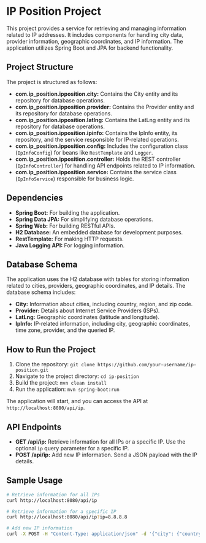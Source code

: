 # IP Position Project

This project provides a service for retrieving and managing information related to IP addresses. It includes components for handling city data, provider information, geographic coordinates, and IP information. The application utilizes Spring Boot and JPA for backend functionality.

## Project Structure

The project is structured as follows:

- **com.ip_position.ipposition.city:** Contains the City entity and its repository for database operations.
- **com.ip_position.ipposition.provider:** Contains the Provider entity and its repository for database operations.
- **com.ip_position.ipposition.latlng:** Contains the LatLng entity and its repository for database operations.
- **com.ip_position.ipposition.ipinfo:** Contains the IpInfo entity, its repository, and the service responsible for IP-related operations.
- **com.ip_position.ipposition.config:** Includes the configuration class (`IpInfoConfig`) for beans like `RestTemplate` and `Logger`.
- **com.ip_position.ipposition.controller:** Holds the REST controller (`IpInfoController`) for handling API endpoints related to IP information.
- **com.ip_position.ipposition.service:** Contains the service class (`IpInfoService`) responsible for business logic.

## Dependencies

- **Spring Boot:** For building the application.
- **Spring Data JPA:** For simplifying database operations.
- **Spring Web:** For building RESTful APIs.
- **H2 Database:** An embedded database for development purposes.
- **RestTemplate:** For making HTTP requests.
- **Java Logging API:** For logging information.

## Database Schema

The application uses the H2 database with tables for storing information related to cities, providers, geographic coordinates, and IP details. The database schema includes:

- **City:** Information about cities, including country, region, and zip code.
- **Provider:** Details about Internet Service Providers (ISPs).
- **LatLng:** Geographic coordinates (latitude and longitude).
- **IpInfo:** IP-related information, including city, geographic coordinates, time zone, provider, and the queried IP.

## How to Run the Project

1. Clone the repository: `git clone https://github.com/your-username/ip-position.git`
2. Navigate to the project directory: `cd ip-position`
3. Build the project: `mvn clean install`
4. Run the application: `mvn spring-boot:run`

The application will start, and you can access the API at `http://localhost:8080/api/ip`.

## API Endpoints

- **GET /api/ip:** Retrieve information for all IPs or a specific IP. Use the optional `ip` query parameter for a specific IP.
- **POST /api/ip:** Add new IP information. Send a JSON payload with the IP details.

## Sample Usage

```bash
# Retrieve information for all IPs
curl http://localhost:8080/api/ip

# Retrieve information for a specific IP
curl http://localhost:8080/api/ip?ip=8.8.8.8

# Add new IP information
curl -X POST -H "Content-Type: application/json" -d '{"city": {"country": "United States", "region": "CA", "cityName": "Mountain View"}, "position": {"latitude": 37.386, "longitude": -122.0838}, "timeZone": "America/Los_Angeles", "provider": {"isp": "Google", "org": "Google LLC", "asName": "AS15169"}, "query": "8.8.8.8"}' http://localhost:8080/api/ip